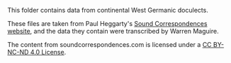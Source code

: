 This folder contains data from continental West Germanic doculects.

These files are taken from Paul Heggarty's [Sound Correspondences website](http://soundcomparisons.com/#/en/Germanic/map/daughter/Lgs_Sln), and the data they contain were transcribed by Warren Maguire.

The content from soundcorrespondences.com is licensed under a [CC BY-NC-ND 4.0 License](https://creativecommons.org/licenses/by-nc-nd/4.0/).
